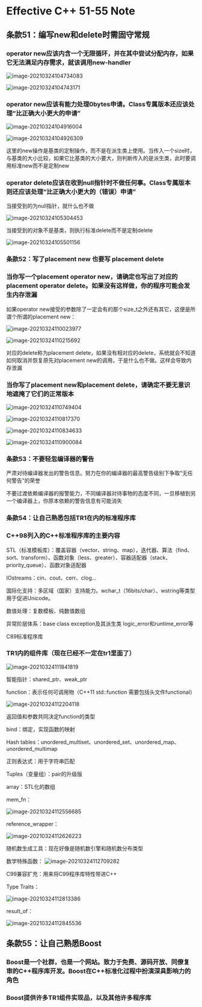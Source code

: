 # Effective C++ 51-55 Note

## 条款51：编写new和delete时需固守常规

### operator new应该内含一个无限循环，并在其中尝试分配内存，如果它无法满足内存需求，就该调用new-handler

![image-20210324104734083](https://yydf-1305206966.cos.ap-nanjing.myqcloud.com/image-20210324104734083.png)

![image-20210324104743171](https://yydf-1305206966.cos.ap-nanjing.myqcloud.com/image-20210324104743171.png)

### operator new应该有能力处理0bytes申请。Class专属版本还应该处理“比正确大小更大的申请”

![image-20210324104916004](https://yydf-1305206966.cos.ap-nanjing.myqcloud.com/image-20210324104916004.png)

![image-20210324104926309](https://yydf-1305206966.cos.ap-nanjing.myqcloud.com/image-20210324104926309.png)

这里的new操作是基类的定制操作，而不是在派生类上使用。当传入一个size时，与基类的大小比较，如果它比基类的大小要大，则判断传入的是派生类，此时要调用标准new而不是定制new

### operator delete应该在收到null指针时不做任何事。Class专属版本则还应该处理“比正确大小更大的（错误）申请”

当接受到的为null指针，就什么也不做

![image-20210324105304453](https://yydf-1305206966.cos.ap-nanjing.myqcloud.com/image-20210324105304453.png)

当接受到的对象不是基类，则执行标准delete而不是定制delete

![image-20210324105501156](https://yydf-1305206966.cos.ap-nanjing.myqcloud.com/image-20210324105501156.png)

### 条款52：写了placement new 也要写 placement delete

### 当你写一个placement operator new，请确定也写出了对应的placement operator delete。如果没有这样做，你的程序可能会发生内存泄漏

如果operator new接受的参数除了一定会有的那个size_t之外还有其它，这便是所谓个所谓的placement new：

![image-20210324110023977](https://yydf-1305206966.cos.ap-nanjing.myqcloud.com/image-20210324110023977.png)

![image-20210324110215692](https://yydf-1305206966.cos.ap-nanjing.myqcloud.com/image-20210324110215692.png)

对应的delete称为placement delete，如果没有相对应的delete，系统就会不知道如何取消并恢复原先对placement new的调用，于是什么也不做。这样会导致内存泄漏

### 当你写了placement new和placement delete，请确定不要无意识地遮掩了它们的正常版本

![image-20210324110749404](https://yydf-1305206966.cos.ap-nanjing.myqcloud.com/image-20210324110749404.png)

![image-20210324110817370](https://yydf-1305206966.cos.ap-nanjing.myqcloud.com/image-20210324110817370.png)

![image-20210324110834633](https://yydf-1305206966.cos.ap-nanjing.myqcloud.com/image-20210324110834633.png)

![image-20210324110900084](https://yydf-1305206966.cos.ap-nanjing.myqcloud.com/image-20210324110900084.png)

### 条款53：不要轻忽编译器的警告

严肃对待编译器发出的警告信息。努力在你的编译器的最高警告级别下争取“无任何警告”的荣誉

不要过渡依赖编译器的报警能力，不同编译器对待事物的态度不同，一旦移植到另一个编译器上，你原本依赖的警告信息有可能消失

### 条款54：让自己熟悉包括TR1在内的标准程序库

### C++98列入的C++标准程序库的主要内容

STL（标准模板库）：覆盖容器（vector、string、map），迭代器、算法（find、sort、transform）、函数对象（less、greater）、容器适配器（stack、priority_queue）、函数对象适配器

IOstreams：cin、cout、cerr、clog...

国际化支持：多区域（国家）支持能力。wchar_t（16bits/char）、wstring等类型用于促进Unicode。

数值处理：复数模板、纯数值数组

异常阶层体系：base class exception及其派生类 logic_error和runtime_error等

C89标准程序库

### TR1内的组件库（现在已经不一定在tr1里面了）

![image-20210324111841819](https://yydf-1305206966.cos.ap-nanjing.myqcloud.com/image-20210324111841819.png)

智能指针：shared_ptr、weak_ptr

function：表示任何可调用物（C++11 std::function 需要包括头文件functional）

![image-20210324112204118](https://yydf-1305206966.cos.ap-nanjing.myqcloud.com/image-20210324112204118.png)

返回值和参数共同决定function的类型



bind：绑定，实现函数的映射

Hash tables：unordered_multiset、unordered_set、unordered_map、unordered_multimap

正则表达式：用于字符串匹配

Tuples（变量组）：pair的升级版

array：STL化的数组

mem_fn：

![image-20210324112556685](https://yydf-1305206966.cos.ap-nanjing.myqcloud.com/image-20210324112556685.png)

reference_wrapper：

![image-20210324112626223](https://yydf-1305206966.cos.ap-nanjing.myqcloud.com/image-20210324112626223.png)

随机数生成工具：现在好像是随机数引擎和随机数分布类型

数学特殊函数：
![image-20210324112709282](https://yydf-1305206966.cos.ap-nanjing.myqcloud.com/image-20210324112709282.png)

C99兼容扩充：用来将C99程序库特性带进C++

Type Traits：

![image-20210324112813386](https://yydf-1305206966.cos.ap-nanjing.myqcloud.com/image-20210324112813386.png)

result_of：

![image-20210324112845536](https://yydf-1305206966.cos.ap-nanjing.myqcloud.com/image-20210324112845536.png)

## 条款55：让自己熟悉Boost

### Boost是一个社群，也是一个网站。致力于免费、源码开放、同僚复审的C++程序库开发。Boost在C++标准化过程中扮演深具影响力的角色

### Boost提供许多TR1组件实现品，以及其他许多程序库


